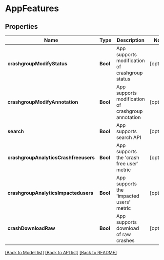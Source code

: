 # AppFeatures

## Properties
Name | Type | Description | Notes
------------ | ------------- | ------------- | -------------
**crashgroupModifyStatus** | **Bool** | App supports modification of crashgroup status | [optional] 
**crashgroupModifyAnnotation** | **Bool** | App supports modification of crashgroup annotation | [optional] 
**search** | **Bool** | App supports search API | [optional] 
**crashgroupAnalyticsCrashfreeusers** | **Bool** | App supports the &#39;crash free user&#39; metric | [optional] 
**crashgroupAnalyticsImpactedusers** | **Bool** | App supports the &#39;impacted users&#39; metric | [optional] 
**crashDownloadRaw** | **Bool** | App supports download of raw crashes | [optional] 

[[Back to Model list]](../README.md#documentation-for-models) [[Back to API list]](../README.md#documentation-for-api-endpoints) [[Back to README]](../README.md)


